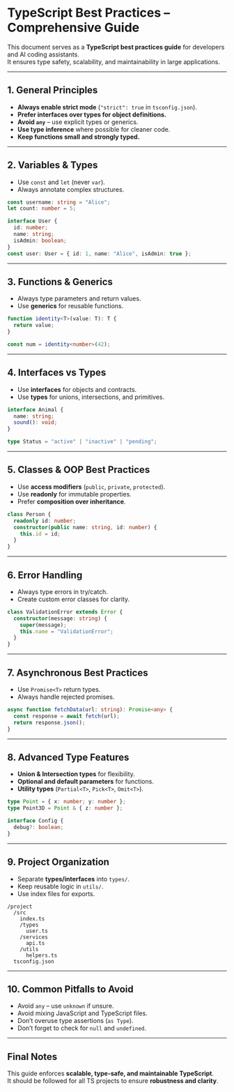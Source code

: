 
# TypeScript Best Practices – Comprehensive Guide

This document serves as a **TypeScript best practices guide** for developers and AI coding assistants.  
It ensures type safety, scalability, and maintainability in large applications.

---

## 1. General Principles
- **Always enable strict mode** (`"strict": true` in `tsconfig.json`).  
- **Prefer interfaces over types for object definitions.**  
- **Avoid `any`** – use explicit types or generics.  
- **Use type inference** where possible for cleaner code.  
- **Keep functions small and strongly typed.**  

---

## 2. Variables & Types
- Use `const` and `let` (never `var`).  
- Always annotate complex structures.  

```ts
const username: string = "Alice";
let count: number = 5;

interface User {
  id: number;
  name: string;
  isAdmin: boolean;
}
const user: User = { id: 1, name: "Alice", isAdmin: true };
```

---

## 3. Functions & Generics
- Always type parameters and return values.  
- Use **generics** for reusable functions.  

```ts
function identity<T>(value: T): T {
  return value;
}

const num = identity<number>(42);
```

---

## 4. Interfaces vs Types
- Use **interfaces** for objects and contracts.  
- Use **types** for unions, intersections, and primitives.  

```ts
interface Animal {
  name: string;
  sound(): void;
}

type Status = "active" | "inactive" | "pending";
```

---

## 5. Classes & OOP Best Practices
- Use **access modifiers** (`public`, `private`, `protected`).  
- Use **readonly** for immutable properties.  
- Prefer **composition over inheritance**.  

```ts
class Person {
  readonly id: number;
  constructor(public name: string, id: number) {
    this.id = id;
  }
}
```

---

## 6. Error Handling
- Always type errors in try/catch.  
- Create custom error classes for clarity.  

```ts
class ValidationError extends Error {
  constructor(message: string) {
    super(message);
    this.name = "ValidationError";
  }
}
```

---

## 7. Asynchronous Best Practices
- Use `Promise<T>` return types.  
- Always handle rejected promises.  

```ts
async function fetchData(url: string): Promise<any> {
  const response = await fetch(url);
  return response.json();
}
```

---

## 8. Advanced Type Features
- **Union & Intersection types** for flexibility.  
- **Optional and default parameters** for functions.  
- **Utility types** (`Partial<T>`, `Pick<T>`, `Omit<T>`).  

```ts
type Point = { x: number; y: number };
type Point3D = Point & { z: number };

interface Config {
  debug?: boolean;
}
```

---

## 9. Project Organization
- Separate **types/interfaces** into `types/`.  
- Keep reusable logic in `utils/`.  
- Use index files for exports.  

```
/project
  /src
    index.ts
    /types
      user.ts
    /services
      api.ts
    /utils
      helpers.ts
  tsconfig.json
```

---

## 10. Common Pitfalls to Avoid
- Avoid `any` – use `unknown` if unsure.  
- Avoid mixing JavaScript and TypeScript files.  
- Don’t overuse type assertions (`as Type`).  
- Don’t forget to check for `null` and `undefined`.  

---

## Final Notes
This guide enforces **scalable, type-safe, and maintainable TypeScript**.  
It should be followed for all TS projects to ensure **robustness and clarity**.
